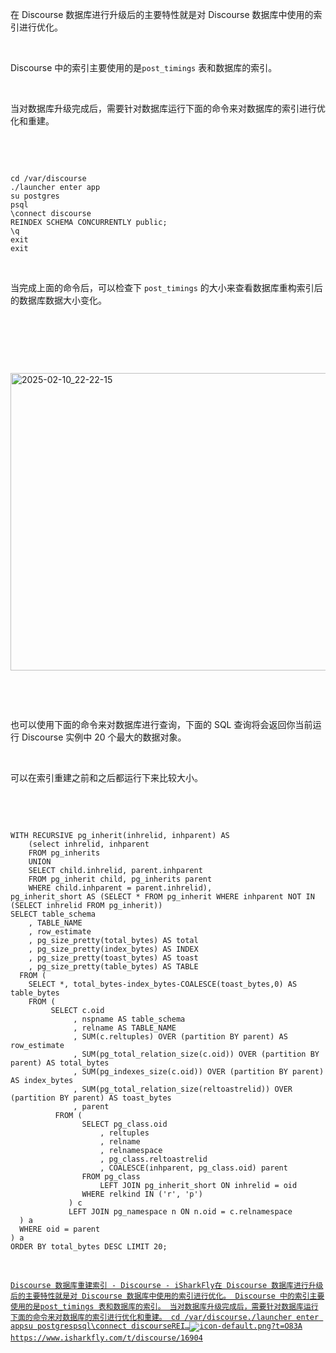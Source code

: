 <p>在 Discourse 数据库进行升级后的主要特性就是对 Discourse 数据库中使用的索引进行优化。</p> <br><p>Discourse 中的索引主要使用的是<code>post_timings</code> 表和数据库的索引。</p> <br><p>当对数据库升级完成后，需要针对数据库运行下面的命令来对数据库的索引进行优化和重建。</p> <br><p></p> <br><pre><code>cd /var/discourse<br>./launcher enter app<br>su postgres<br>psql<br>\connect discourse<br>REINDEX SCHEMA CONCURRENTLY public;<br>\q<br>exit<br>exit<br></code></pre> <br><p>当完成上面的命令后，可以检查下 <code>post_timings</code> 的大小来查看数据库重构索引后的数据库数据大小变化。</p> <br><p></p> <br><p></p> <br><p class="img-center"><a href="https://cdn.isharkfly.com/com-isharkfly-www/discourse-uploads/original/3X/6/2/6289a8e6ab65bbf95191552557a0e1fadc2a9619.jpeg" rel="nofollow"><img alt="2025-02-10_22-22-15" height="476" src="https://i-blog.csdnimg.cn/img_convert/9689bd9ae2ce2d97d7d8a399430f5190.jpeg" width="690" /></a></p> <br><p></p> <br><p>也可以使用下面的命令来对数据库进行查询，下面的 SQL 查询将会返回你当前运行 Discourse 实例中 20 个最大的数据对象。</p> <br><p>可以在索引重建之前和之后都运行下来比较大小。</p> <br><p></p> <br><pre><code>WITH RECURSIVE pg_inherit(inhrelid, inhparent) AS<br>    (select inhrelid, inhparent<br>    FROM pg_inherits<br>    UNION<br>    SELECT child.inhrelid, parent.inhparent<br>    FROM pg_inherit child, pg_inherits parent<br>    WHERE child.inhparent = parent.inhrelid),<br>pg_inherit_short AS (SELECT * FROM pg_inherit WHERE inhparent NOT IN (SELECT inhrelid FROM pg_inherit))<br>SELECT table_schema<br>    , TABLE_NAME<br>    , row_estimate<br>    , pg_size_pretty(total_bytes) AS total<br>    , pg_size_pretty(index_bytes) AS INDEX<br>    , pg_size_pretty(toast_bytes) AS toast<br>    , pg_size_pretty(table_bytes) AS TABLE<br>  FROM (<br>    SELECT *, total_bytes-index_bytes-COALESCE(toast_bytes,0) AS table_bytes<br>    FROM (<br>         SELECT c.oid<br>              , nspname AS table_schema<br>              , relname AS TABLE_NAME<br>              , SUM(c.reltuples) OVER (partition BY parent) AS row_estimate<br>              , SUM(pg_total_relation_size(c.oid)) OVER (partition BY parent) AS total_bytes<br>              , SUM(pg_indexes_size(c.oid)) OVER (partition BY parent) AS index_bytes<br>              , SUM(pg_total_relation_size(reltoastrelid)) OVER (partition BY parent) AS toast_bytes<br>              , parent<br>          FROM (<br>                SELECT pg_class.oid<br>                    , reltuples<br>                    , relname<br>                    , relnamespace<br>                    , pg_class.reltoastrelid<br>                    , COALESCE(inhparent, pg_class.oid) parent<br>                FROM pg_class<br>                    LEFT JOIN pg_inherit_short ON inhrelid = oid<br>                WHERE relkind IN ('r', 'p')<br>             ) c<br>             LEFT JOIN pg_namespace n ON n.oid = c.relnamespace<br>  ) a<br>  WHERE oid = parent<br>) a<br>ORDER BY total_bytes DESC LIMIT 20;   <br></code></pre> <br><p><code><a class="has-card" href="https://www.isharkfly.com/t/discourse/16904" rel="nofollow" title="Discourse 数据库重建索引 - Discourse - iSharkFly"><span class="link-card-box"><span class="link-title">Discourse 数据库重建索引 - Discourse - iSharkFly</span><span class="link-desc">在 Discourse 数据库进行升级后的主要特性就是对 Discourse 数据库中使用的索引进行优化。 Discourse 中的索引主要使用的是post_timings 表和数据库的索引。 当对数据库升级完成后，需要针对数据库运行下面的命令来对数据库的索引进行优化和重建。 cd /var/discourse./launcher enter appsu postgrespsql\connect discourseREI…</span><span class="link-link"><img class="link-link-icon" src="https://csdnimg.cn/release/blog_editor_html/release2.3.7/ckeditor/plugins/CsdnLink/icons/icon-default.png?t=O83A" alt="icon-default.png?t=O83A" />https://www.isharkfly.com/t/discourse/16904</span></span></a></code> </p>